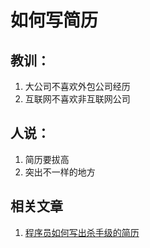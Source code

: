 # 如何写简历

## 教训：
1. 大公司不喜欢外包公司经历
2. 互联网不喜欢非互联网公司

## 人说：
1. 简历要拔高
2. 突出不一样的地方

## 相关文章
1. [程序员如何写出杀手级的简历](http://blog.jobbole.com/78229/)
